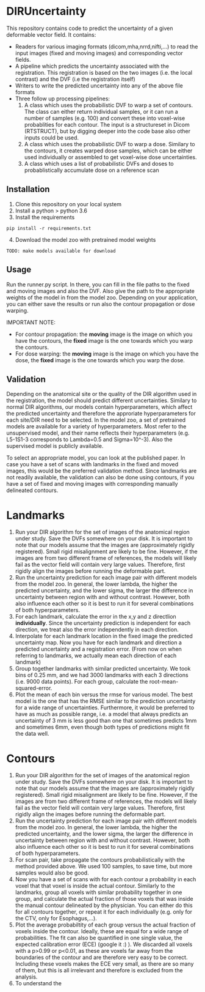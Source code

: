 # DIRUncertainty
This repository contains code to predict the uncertainty of a given deformable vector field. It contains:
- Readers for various imaging formats (dicom,mha,nrrd,nifti,...) to read the input images (fixed and moving images) and corresponding vector fields.
- A pipeline which predicts the uncertainty associated with the registration. This registration is based on the two images (i.e. the local contrast) and the DVF (i.e the registration itself)
- Writers to write the predicted uncertainty into any of the above file formats
- Three follow up processing pipelines:
  1. A class which uses the probabilistic DVF to warp a set of contours. The class can either return individual samples, or it can run a number of samples (e.g. 100) and convert these into voxel-wise probablities for each contour. The input is a structureset in Dicom (RTSTRUCT), but by digging deeper into the code base also other inputs could be used.
  2. A class which uses the probabilistic DVF to warp a dose. Similary to the contours, it creates warped dose samples, which can be either used individually or assembled to get voxel-wise dose uncertainties.
  3. A class which uses a list of probabilistic DVFs and doses to probablistically accumulate dose on a reference scan

## Installation
1. Clone this repository on your local system
2. Install a python > python 3.6
3. Install the requirements 
```
pip install -r requirements.txt
```
4. Download the model zoo with pretrained model weights
```
TODO: make models available for download
```

## Usage
Run the runner.py script. In there, you can fill in the file paths to the fixed and moving images and also the DVF. Also give the path to the appropriate weights of the model in from the model zoo. Depending on your application, you can either save the results or run also the contour propagation or dose warping.

IMPORTANT NOTE: 

- For contour propagation: the **moving** image is the image on which you have the contours, the **fixed** image is the one towards which you warp the contours.
- For dose warping: the **moving** image is the image on which you have the dose, the **fixed** image is the one towards which you warp the dose.

## Validation

Depending on the anatomical site or the quality of the DIR algorithm used in the registration, the model should predict different uncertainties. Similary to normal DIR algorithms, our models contain hyperparameters, which affect the predicted uncertainty and therefore the approriate hyperparameters for each site/DIR need to be selected. In the model zoo, a set of pretrained models are available for a variety of hyperparameters. Most refer to the unsupervised model, and their name reflects their hyperparameters (e.g. L5-1S1-3 corresponds to Lambda=0.5 and Sigma=10^-3). Also the supervised model is publicly available.

To select an appropriate model, you can look at the published paper. In case you have a set of scans with landmarks in the fixed and moved images, this would be the preferred validation method. Since landmarks are not readily available, the validation can also be done using contours, if you have a set of fixed and moving images with corresponding manually delineated contours.
# Landmarks

1. Run your DIR algorithm for the set of images of the anatomical region under study. Save the DVFs somewhere on your disk. It is important to note that our models assume that the images are (approximately rigidly registered). Small rigid misalignment are likely to be fine. However, if the images are from two different frame of references, the models will likely fail as the vector field will contain very large values. Therefore, first rigidly align the images before running the deformable part.
2. Run the uncertainty prediction for each image pair with different models from the model zoo. In general, the lower lambda, the higher the predicted uncertainty, and the lower sigma, the larger the difference in uncertainty between region with and without contrast. However, both also influence each other so it is best to run it for several combinations of both hyperparameters. 
3. For each landmark, calculate the error in the x,y and z directlion **individually**. Since the uncertainty prediction is independent for each direction, we treat also the error independently in each direction.
4. Interpolate for each landmark location in the fixed image the predicted uncertainty map. Now you have for each landmark and direction a predicted uncertainty and a registration error. (From now on when referring to landmarks, we actually mean each direction of each landmark)
5. Group together landmarks with similar predicted uncertainty. We took bins of 0.25 mm, and we had 3000 landmarks with each 3 directions (i.e. 9000 data points). For each group, calculate the root-mean-squared-error. 
6. Plot the mean of each bin versus the rmse for various model. The best model is the one that has the RMSE similar to the prediction uncertainty for a wide range of uncertainties. Furthermore, it would be preferred to have as much as possible range, i.e. a model that always predicts an uncertainty of 3 mm is less good than one that sometimes predicts 1mm and sometimes 6mm, even though both types of predictions might fit the data well.

# Contours

1. Run your DIR algorithm for the set of images of the anatomical region under study. Save the DVFs somewhere on your disk. It is important to note that our models assume that the images are (approximately rigidly registered). Small rigid misalignment are likely to be fine. However, if the images are from two different frame of references, the models will likely fail as the vector field will contain very large values. Therefore, first rigidly align the images before running the deformable part.
2. Run the uncertainty prediction for each image pair with different models from the model zoo. In general, the lower lambda, the higher the predicted uncertainty, and the lower sigma, the larger the difference in uncertainty between region with and without contrast. However, both also influence each other so it is best to run it for several combinations of both hyperparameters. 
3. For scan pair, take propagate the contours probabilistically with the method provided above. We used 100 samples, to save time, but more samples would also be good. 
4. Now you have a set of scans with for each contour a probability in each voxel that that voxel is inside the actual contour. Similarly to the landmarks, group all voxels with similar probability together in one group, and calculate the actual fraction of those voxels that was inside the manual contour delineated by the physician. You can either do this for all contours together, or repeat it for each individually (e.g. only for the CTV, only for Esophagus,...). 
5. Plot the average probabiltity of each group versus the actual fraction of voxels inside the contour. Ideally, these are equal for a wide range of probabilities. The fit can also be quantified in one single value, the expected calibration error (ECE) (google it :) ). We discarded all voxels with a p>0.99 or p<0.01, as these are voxels far away from the boundaries of the contour and are therefore very easy to be correct. Including these voxels makes the ECE very small, as there are so many of them, but this is all irrelevant and therefore is excluded from the analysis.
6. To understand the
